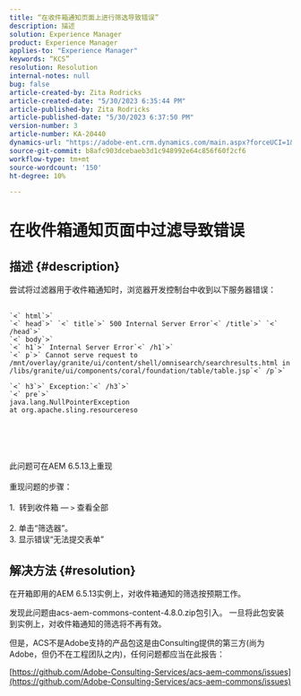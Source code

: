 ```yaml
---
title: “在收件箱通知页面上进行筛选导致错误”
description: 描述
solution: Experience Manager
product: Experience Manager
applies-to: "Experience Manager"
keywords: “KCS”
resolution: Resolution
internal-notes: null
bug: false
article-created-by: Zita Rodricks
article-created-date: "5/30/2023 6:35:44 PM"
article-published-by: Zita Rodricks
article-published-date: "5/30/2023 6:37:50 PM"
version-number: 3
article-number: KA-20440
dynamics-url: "https://adobe-ent.crm.dynamics.com/main.aspx?forceUCI=1&pagetype=entityrecord&etn=knowledgearticle&id=3e0c7fc7-18ff-ed11-8f6e-6045bd0063aa"
source-git-commit: b8afc903dcebaeb3d1c948992e64c856f60f2cf6
workflow-type: tm+mt
source-wordcount: '150'
ht-degree: 10%

---
```


# 在收件箱通知页面中过滤导致错误

## 描述 {#description}

尝试将过滤器用于收件箱通知时，浏览器开发控制台中收到以下服务器错误：<br><br>

```
`<` html`>` 
`<` head`>` `<` title`>` 500 Internal Server Error`<` /title`>` `<` /head`>` 
`<` body`>` 
`<` h1`>` Internal Server Error`<` /h1`>` 
`<` p`>` Cannot serve request to /mnt/overlay/granite/ui/content/shell/omnisearch/searchresults.html in /libs/granite/ui/components/coral/foundation/table/table.jsp`<` /p`>` 

`<` h3`>` Exception:`<` /h3`>` 
`<` pre`>` 
java.lang.NullPointerException
at org.apache.sling.resourcereso
```

<br><br> <br><br>此问题可在AEM 6.5.13上重现<br><br>重现问题的步骤：<br><br>1.  转到收件箱 — `>`  查看全部<br><br>2. 单击“筛选器”。 
<br>3. 显示错误“无法提交表单”

## 解决方法 {#resolution}


在开箱即用的AEM 6.5.13实例上，对收件箱通知的筛选按预期工作。

发现此问题由acs-aem-commons-content-4.8.0.zip包引入。 一旦将此包安装到实例上，对收件箱通知的筛选将不再有效。

但是，ACS不是Adobe支持的产品包这是由Consulting提供的第三方(尚为Adobe，但仍不在工程团队之内)，任何问题都应当在此报告：



[https://github.com/Adobe-Consulting-Services/acs-aem-commons/issues](https://github.com/Adobe-Consulting-Services/acs-aem-commons/issues)
